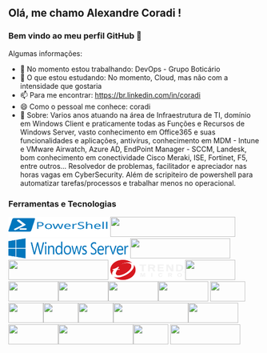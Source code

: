 ## Olá, me chamo Alexandre Coradi ! 
### Bem vindo ao meu perfil GitHub 👋


Algumas informações:

- 🔭 No momento estou trabalhando: DevOps - Grupo Boticário
- 🌱 O que estou estudando: No momento, Cloud, mas não com a intensidade que gostaria
- 📫 Para me encontrar: https://br.linkedin.com/in/coradi
- 😄 Como o pessoal me conhece: coradi
- 💬 Sobre: Varios anos atuando na área de Infraestrutura de TI, domínio em Windows Client e praticamente todas as Funções e Recursos de Windows Server, vasto conhecimento em Office365 e suas funcionalidades e aplicações, antivírus, conhecimento em MDM - Intune e VMware Airwatch, Azure AD, EndPoint Manager - SCCM, Landesk, bom conhecimento em conectividade Cisco Meraki, ISE, Fortinet, F5, entre outros... Resolvedor de problemas, facilitador e apreciador nas horas vagas em CyberSecurity. Além de scripiteiro de powershell para automatizar tarefas/processos e trabalhar menos no operacional. 

### Ferramentas e Tecnologias

<img src="https://raw.githubusercontent.com/alexandrecoradi/icons/769f430d053bcb5ac70d5c6911bd75650e9b9d9b/Powershell4.svg" width="200" height="40"/> <img src="https://cdn.worldvectorlogo.com/logos/active-directory-1.svg" width="250" height="40"/>  <img src="https://raw.githubusercontent.com/alexandrecoradi/icons/769f430d053bcb5ac70d5c6911bd75650e9b9d9b/WindowsServer2.svg" width="240" height="40"/>   <img src="https://upload.wikimedia.org/wikipedia/commons/0/05/Windows_10_Logo.svg" width="200" height="40"/> <img src="https://upload.wikimedia.org/wikipedia/commons/1/14/Office_365_%282013-2019%29.svg" width="200" height="40"/>  <img src="https://raw.githubusercontent.com/alexandrecoradi/icons/dc00d94800ff66719c6271e8dcf62df7d6c7482e/TrendMicro2.svg" width="150" height="40"/><img src="https://cdn.worldvectorlogo.com/logos/f5-networks-logo.svg" width="100" height="40"/><img src="https://cdn.worldvectorlogo.com/logos/fortinet-logo.svg" width="100" height="40"/><img src="https://cdn.worldvectorlogo.com/logos/vmware-1.svg" width="100" height="40"/><img src="https://cdn.worldvectorlogo.com/logos/palo-alto.svg" width="100" height="40"/><img src="https://cdn.worldvectorlogo.com/logos/cisco-2.svg" width="100" height="40"/> <img src="https://cdn.worldvectorlogo.com/logos/system-center-configuration-manager.svg" width="70" height="40"/>
<img src="https://cdn.worldvectorlogo.com/logos/sharepoint-1.svg" width="70" height="40"/><img src="https://cdn.worldvectorlogo.com/logos/power-bi.svg" width="70" height="40"/><img src="https://upload.wikimedia.org/wikipedia/commons/4/48/Dell_Logo.svg" width="70" height="40"/><img src="https://www.logo.wine/a/logo/Microsoft_Azure/Microsoft_Azure-Logo.wine.svg" width="150" height="40"/><img src="https://upload.wikimedia.org/wikipedia/commons/9/93/Amazon_Web_Services_Logo.svg" width="100" height="40"/><img src="https://upload.wikimedia.org/wikipedia/commons/6/6f/Zabbix_logo.svg" width="100" height="40"/><img src="https://www.vectorlogo.zone/logos/grafana/grafana-ar21.svg" width="150" height="40"/><img src="https://static.ivanti.com/sites/marketing/media/images/logos/ivanti-logo-red.svg" width="70" height="40"/>   <img src="https://upload.wikimedia.org/wikipedia/commons/d/d2/Microsoft_365.svg" width="140" height="40"/>


